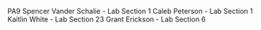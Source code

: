 PA9
Spencer Vander Schalie - Lab Section 1
Caleb Peterson - Lab Section 1
Kaitlin White - Lab Section 23
Grant Erickson - Lab Section 6